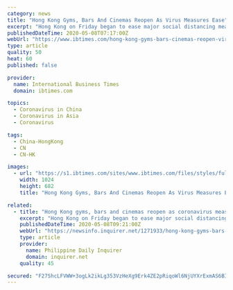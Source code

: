 ```yaml
---
category: news
title: "Hong Kong Gyms, Bars And Cinemas Reopen As Virus Measures Ease"
excerpt: "Hong Kong on Friday began to ease major social distancing measures with bars, gyms, beauty parlours and cinemas reopening their doors after the financial hub largely halted local transmissions of the deadly coronavirus."
publishedDateTime: 2020-05-08T07:17:00Z
webUrl: "https://www.ibtimes.com/hong-kong-gyms-bars-cinemas-reopen-virus-measures-ease-2972764"
type: article
quality: 50
heat: 60
published: false

provider:
  name: International Business Times
  domain: ibtimes.com

topics:
  - Coronavirus in China
  - Coronavirus in Asia
  - Coronavirus

tags:
  - China-HongKong
  - CN
  - CN-HK

images:
  - url: "https://s1.ibtimes.com/sites/www.ibtimes.com/files/styles/full/public/2020/05/08/some-hong-kong-bars-opened-their-doors-as.jpg"
    width: 1024
    height: 682
    title: "Hong Kong Gyms, Bars And Cinemas Reopen As Virus Measures Ease"

related:
  - title: "Hong Kong gyms, bars and cinemas reopen as coronavirus measures ease"
    excerpt: "Hong Kong on Friday began to ease major social distancing measures with bars, gyms, beauty parlors and cinemas reopening their doors after the financial hub largely halted local transmissions of"
    publishedDateTime: 2020-05-08T09:21:00Z
    webUrl: "https://newsinfo.inquirer.net/1271933/hong-kong-gyms-bars-and-cinemas-reopen-as-coronavirus-measures-ease"
    type: article
    provider:
      name: Philippine Daily Inquirer
      domain: inquirer.net
    quality: 45

secured: "F27ShcLFVWW+3ogLk2ikLg353VzHeXg9Erk4ZE2pRiqoWl6NjUYXrExmAS6BIDXXxB0dkowJ384d5CuFPXZK2Me991qFaDxgJaFx1UPCFMfTZAr93/dcRZpTARTYxm6E6hp5H4C/5jMepZkPTaAkyGwTcwxPevPq1YP9HiX4T+qTkMIDeTMWLHycyn8BmYLhm2gSe0jN5upflRS1pQuwV5ELfbvOL7YHtQg6iXK7TsAnPS0fMlYrcyHO7fkZDelSCiEdWik0oA5HACNyv0Skdoh5PTQOUo08xz1pLWG8xNCqOqfkLHL5Ptf7XwTLElnG;v3mXPwiovapvcx1USl7gKQ=="
---
```


